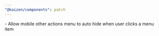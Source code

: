 ```yaml
---
"@kaizen/components": patch
---
```


<TitleBlockZen /> - Allow mobile other actions menu to auto hide when user clicks a menu item
